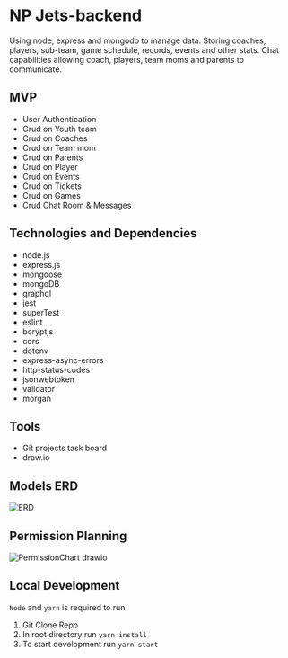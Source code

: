 # NP Jets-backend

Using node, express and mongodb to manage data. Storing coaches, players, sub-team, game schedule, records, events and other stats. Chat capabilities allowing coach, players, team moms and parents to communicate.

## MVP

-   User Authentication
-   Crud on Youth team
-   Crud on Coaches
-   Crud on Team mom
-   Crud on Parents
-   Crud on Player
-   Crud on Events
-   Crud on Tickets
-   Crud on Games
-   Crud Chat Room & Messages

## Technologies and Dependencies

-   node.js
-   express.js
-   mongoose
-   mongoDB
-   graphql
-   jest
-   superTest
-   eslint
-   bcryptjs
-   cors
-   dotenv
-   express-async-errors
-   http-status-codes
-   jsonwebtoken
-   validator
-   morgan

## Tools

-   Git projects task board
-   draw.io

## Models ERD

![ERD](https://user-images.githubusercontent.com/85528188/205213245-01a2af94-4ba7-4c55-a283-d1ca75930629.png)

## Permission Planning

![PermissionChart drawio](https://user-images.githubusercontent.com/85528188/205220322-a413e33b-1abc-437e-92cd-01d2562e138b.png)

## Local Development

`Node` and `yarn` is required to run

1. Git Clone Repo
1. In root directory run `yarn install`
1. To start development run `yarn start`
